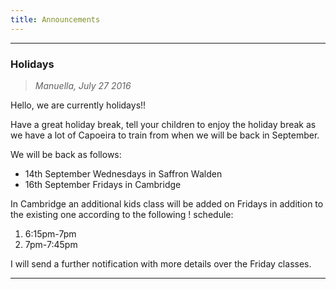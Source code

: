 ```yaml
---
title: Announcements
---
```


---
### Holidays
> _Manuella, July 27 2016_

Hello, we are currently holidays!!

Have a great holiday break, tell your children to enjoy the holiday break as we have a lot of Capoeira to train from when we will be back in September. 

We will be back as follows:
- 14th September Wednesdays in Saffron Walden
- 16th September Fridays in Cambridge

In Cambridge an additional kids class will be added on Fridays in addition to the existing one according to the following ! schedule:
1. 6:15pm-7pm
2. 7pm-7:45pm

I will send a further notification with more details over the Friday classes.

---
